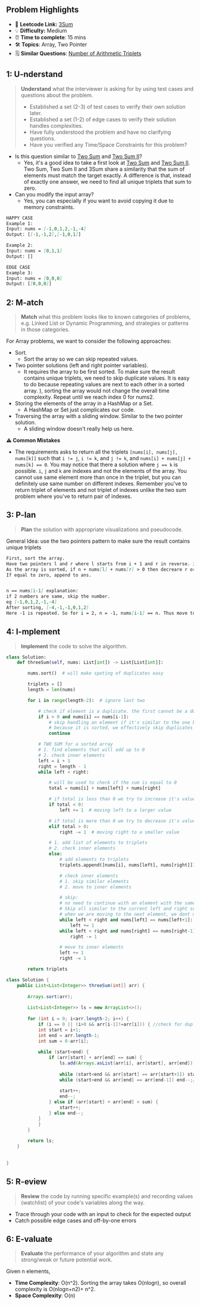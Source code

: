 ## Problem Highlights

* 🔗 **Leetcode Link:** [3Sum](https://leetcode.com/problems/3sum/)
* 💡 **Difficulty:**  Medium
* ⏰ **Time to complete**: 15 mins
* 🛠️ **Topics**: Array, Two Pointer
* 🗒️ **Similar Questions**: [Number of Arithmetic Triplets](https://leetcode.com/problems/number-of-arithmetic-triplets/)
    
## 1: U-nderstand
 
> **Understand** what the interviewer is asking for by using test cases and questions about the problem.
> 
> - Established a set (2-3) of test cases to verify their own solution later.
> - Established a set (1-2) of edge cases to verify their solution handles complexities.
> - Have fully understood the problem and have no clarifying questions.
> - Have you verified any Time/Space Constraints for this problem?

- Is this question similar to [Two Sum](https://leetcode.com/articles/two-sum/) and [Two Sum II](https://leetcode.com/articles/two-sum-ii-input-array-is-sorted/)?
  - Yes, it's a good idea to take a first look at [Two Sum](https://leetcode.com/articles/two-sum/) and [Two Sum II](https://leetcode.com/articles/two-sum-ii-input-array-is-sorted/). Two Sum, Two Sum II and 3Sum share a similarity that the sum of elements must match the target exactly. A difference is that, instead of exactly one answer, we need to find all unique triplets that sum to zero.
- Can you modify the input array?
  - Yes, you can especially if you want to avoid copying it due to memory constraints.


```markdown
HAPPY CASE
Example 1:
Input: nums = [-1,0,1,2,-1,-4]
Output: [[-1,-1,2],[-1,0,1]]

Example 2:
Input: nums = [0,1,1]
Output: []

EDGE CASE
Example 3:
Input: nums = [0,0,0]
Output: [[0,0,0]]
```   
    
## 2: M-atch

<!-- See https://docs.google.com/document/d/1hYT1hoOJ6pFIt8A5q-PIZmYP7pB4WqlzyUJgFx9x2mY/edit#heading=h.ya2de4n4zsds for list of algorithms based on question type-->

> **Match** what this problem looks like to known categories of problems, e.g. Linked List or Dynamic Programming, and strategies or patterns in those categories.

For Array problems, we want to consider the following approaches:

- Sort. 
    - Sort the array so we can skip repeated values.
- Two pointer solutions (left and right pointer variables). 
    - It requires the array to be first sorted. To make sure the result contains unique triplets, we need to skip duplicate values. It is easy to do because repeating values are next to each other in a sorted array.
 ), sorting the array would not change the overall time complexity. Repeat until we reach index 0 for nums2.
- Storing the elements of the array in a HashMap or a Set. 
    - A HashMap or Set just complicates our code.
- Traversing the array with a sliding window. Similar to the two pointer solution. 
    - A sliding window doesn't really help us here.

**⚠️ Common Mistakes**

* The requirements asks to return all the triplets `[nums[i], nums[j], nums[k]]` such that `i != j`, `i != k`, and `j != k`, and `nums[i] + nums[j] + nums[k] == 0`. You may notice that there a solution where `j == k` is possible. `i`, `j` and `k` are indexes and not the elements of the array. You cannot use same element more than once in the triplet, but you can definitely use same number on different indexes. Remember you've to return triplet of elements and not triplet of indexes unlike the two sum problem where you've to return pair of indexes.


## 3: P-lan

> **Plan** the solution with appropriate visualizations and pseudocode.

General Idea: use the two pointers pattern to make sure the result contains unique triplets

```markdown
First, sort the array.
Have two pointers l and r where l starts from i + 1 and r in reverse. ie len(nums)-1. Here i is the index of n.
As the array is sorted, if n + nums[l] + nums[r] > 0 then decreare r or else decrease l.
If equal to zero, append to ans.


n == nums[i-1] explanation:
if 2 numbers are same, skip the number.
eg [-1,0,1,2,-1,-4]
After sorting, [-4,-1,-1,0,1,2]
Here -1 is repeated. So for i = 2, n = -1, nums[i-1] == n. Thus move to next step (or else it will create duplicates)

```

## 4: I-mplement

> **Implement** the code to solve the algorithm.

```python
class Solution:
    def threeSum(self, nums: List[int]) -> List[List[int]]:

        nums.sort()  # will make spoting of duplicates easy

        triplets = []
        length = len(nums)

        for i in range(length-2):  # ignore last two

            # check if element is a duplicate. the first cannot be a duplicate
            if i > 0 and nums[i] == nums[i-1]:
                # skip handling an element if it's similar to the one before it
                # because it is sorted, we effectively skip duplicates
                continue

            # TWO SUM for a sorted array
            # 1. find elements that will add up to 0
            # 2. check inner elements
            left = i + 1
            right = length - 1
            while left < right:

                # will be used to check if the sum is equal to 0
                total = nums[i] + nums[left] + nums[right]

                # if total is less than 0 we try to increase it's value
                if total < 0:
                    left += 1  # moving left to a lerger value

                # if total is more than 0 we try to decrease it's value
                elif total > 0:
                    right -= 1  # moving right to a smaller value

                # 1. add list of elements to triplets
                # 2. check inner elements
                else:
                    # add elements to triplets
                    triplets.append([nums[i], nums[left], nums[right]])

                    # check inner elements
                    # 1. skip similar elements
                    # 2. move to inner elements

                    # skip:
                    # no need to continue with an element with the same value as l/r
                    # Skip all similar to the current left and right so that,
                    # when we are moving to the next element, we dont move to an element with the same value
                    while left < right and nums[left] == nums[left+1]:
                        left += 1
                    while left < right and nums[right] == nums[right-1]:
                        right -= 1

                    # move to inner elements
                    left += 1
                    right -= 1

        return triplets
```

```java
class Solution {
    public List<List<Integer>> threeSum(int[] arr) {
        
        Arrays.sort(arr);
        
        List<List<Integer>> ls = new ArrayList<>();
        
        for (int i = 0; i<arr.length-2; i++) {
            if (i == 0 || (i>0 && arr[i-1]!=arr[i])) { //check for duplicates to avoid copy we've used arr[i-1]!=arr[i] instead of arr[i+1]!=arr[i] because we must take the duplicate value in condition i.e. in example 1 [-1,-1,2] is also and output so if we do arr[i+1]!=arr[i] then we'll skip to the next -1 and this output will not come
            int start = i+1;
            int end = arr.length-1;
			int sum = 0-arr[i];
            
            while (start<end) {
                if (arr[start] + arr[end] == sum) {
                    ls.add(Arrays.asList(arr[i], arr[start], arr[end]));
                    
                    while (start<end && arr[start] == arr[start+1]) start++;//avoid all the same values
                    while (start<end && arr[end] == arr[end-1]) end--;//avoid all the same values
                    
                    start++;
                    end--;
                } else if (arr[start] + arr[end] < sum) {
                    start++;
                } else end--;
            }
            }
        }
        
        return ls;
    }
    
    
}
```
    
## 5: R-eview

> **Review** the code by running specific example(s) and recording values (watchlist) of your code's variables along the way.

- Trace through your code with an input to check for the expected output
- Catch possible edge cases and off-by-one errors

## 6: E-valuate

> **Evaluate** the performance of your algorithm and state any strong/weak or future potential work.

Given n elements, 

* **Time Complexity**: O(n^2). Sorting the array takes O(nlog⁡n), so overall complexity is O(nlog⁡n+n2)+ n^2.
* **Space Complexity**: O(n)